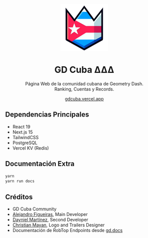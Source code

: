 
<div align="center">

<img width="150px" src="./public/assets/HD_512.png" alt="Logo" />

# GD Cuba ΔΔΔ

Página Web de la comunidad cubana de Geometry Dash.  
Ranking, Cuentas y Records.

[gdcuba.vercel.app](https://gdcuba.vercel.app)
</div>

## Dependencias Principales

- React 19
- Next.js 15
- TailwindCSS
- PostgreSQL
- Vercel KV (Redis)

## Documentación Extra

```bash
yarn
yarn run docs
```

## Créditos

- GD Cuba Community
- [Alejandro Figueiras](https://github.com/Alejandro-Figueiras), Main Developer
- [Dayniel Martínez](https://github.com/SrDyw), Second Developer
- [Christian Mayan](https://www.youtube.com/@SrMichigunFuture), Logo and Trailers Designer
- Documentación de RobTop Endpoints desde [gd.docs](https://github.com/gd-programming/gd.docs)
